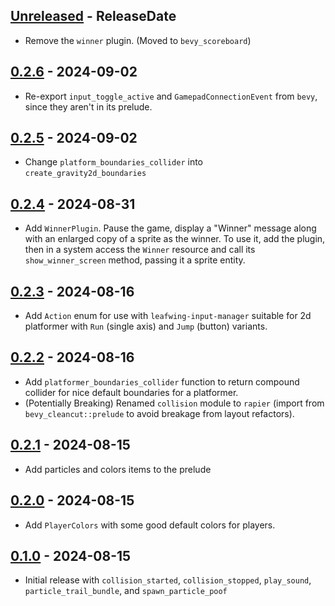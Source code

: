<!-- next-header -->
## [Unreleased] - ReleaseDate

- Remove the `winner` plugin. (Moved to `bevy_scoreboard`)

## [0.2.6] - 2024-09-02

- Re-export `input_toggle_active` and `GamepadConnectionEvent` from `bevy`, since they aren't in its prelude.

## [0.2.5] - 2024-09-02

- Change `platform_boundaries_collider` into `create_gravity2d_boundaries`

## [0.2.4] - 2024-08-31

- Add `WinnerPlugin`. Pause the game, display a "Winner" message along with an enlarged copy of a sprite as the winner. To use it, add the plugin, then in a system access the `Winner` resource and call its `show_winner_screen` method, passing it a sprite entity.

## [0.2.3] - 2024-08-16

- Add `Action` enum for use with `leafwing-input-manager` suitable for 2d platformer with `Run` (single axis) and `Jump` (button) variants.

## [0.2.2] - 2024-08-16

- Add `platformer_boundaries_collider` function to return compound collider for nice default boundaries for a platformer.
- (Potentially Breaking) Renamed `collision` module to `rapier` (import from `bevy_cleancut::prelude` to avoid breakage from layout refactors).

## [0.2.1] - 2024-08-15

- Add particles and colors items to the prelude

## [0.2.0] - 2024-08-15

- Add `PlayerColors` with some good default colors for players.

## [0.1.0] - 2024-08-15

- Initial release with `collision_started`, `collision_stopped`, `play_sound`, `particle_trail_bundle`, and `spawn_particle_poof`

<!-- next-url -->
[Unreleased]: https://github.com/CleanCut/bevy_cleancut/compare/v0.2.6...HEAD
[0.2.6]: https://github.com/CleanCut/bevy_cleancut/compare/v0.2.5...v0.2.6
[0.2.5]: https://github.com/CleanCut/bevy_cleancut/compare/v0.2.4...v0.2.5
[0.2.4]: https://github.com/CleanCut/bevy_cleancut/compare/v0.2.3...v0.2.4
[0.2.3]: https://github.com/CleanCut/bevy_cleancut/compare/v0.2.2...v0.2.3
[0.2.2]: https://github.com/CleanCut/bevy_cleancut/compare/v0.2.1...v0.2.2
[0.2.1]: https://github.com/CleanCut/bevy_cleancut/compare/v0.2.0...v0.2.1
[0.2.0]: https://github.com/CleanCut/bevy_cleancut/compare/v0.1.0...v0.2.0
[0.1.0]: https://github.com/CleanCut/bevy_cleancut/compare/v0.0.0...v0.1.0

